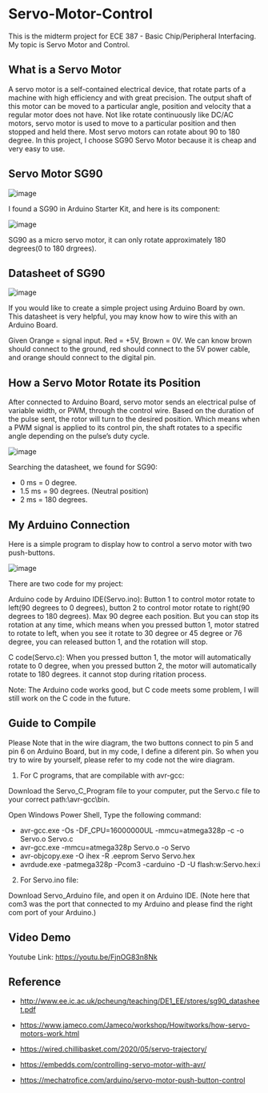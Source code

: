 # Servo-Motor-Control
This is the midterm project for ECE 387 - Basic Chip/Peripheral Interfacing. My topic is Servo Motor and Control. 
## What is a Servo Motor
A servo motor is a self-contained electrical device, that rotate parts of a machine with high efficiency and with great precision. The output shaft of this motor can be moved to a particular angle, position and velocity that a regular motor does not have. Not like rotate continuously like DC/AC motors, servo motor is used to move to a particular position and then stopped and held there. Most servo motors can rotate about 90 to 180 degree. In this project, I choose SG90 Servo Motor because it is cheap and very easy to use. 
## Servo Motor SG90
![image](https://user-images.githubusercontent.com/98714679/162656191-089c8173-14a3-440d-9e0b-5d8811a9b20b.png)

I found a SG90 in Arduino Starter Kit, and here is its component:

![image](https://user-images.githubusercontent.com/98714679/162656402-46175482-bad5-4120-a1fe-1748e845e066.png)

SG90 as a micro servo motor, it can only rotate approximately 180 degrees(0 to 180 drgrees).

## Datasheet of SG90

![image](https://user-images.githubusercontent.com/98714679/162656725-45bea092-9e21-40bd-b867-c607d5e09384.png)

If you would like to create a simple project using Arduino Board by own. This datasheet is very helpful, you may know how to wire this with an Arduino Board. 

Given Orange = signal 
input. Red = +5V, Brown = 0V. We can know brown should connect to the ground, red 
should connect to the 5V power cable, and orange should connect to the digital pin.

## How a Servo Motor Rotate its Position
After connected to Arduino Board, servo motor sends an electrical pulse of variable width, or PWM, through the control wire.
Based on the duration of the pulse sent, the rotor will turn to the desired position. Which means when a PWM signal is applied to its control pin, the shaft rotates to a specific angle depending on the pulse’s duty cycle.

![image](https://user-images.githubusercontent.com/98714679/162657817-4228fcde-6cf2-414f-bed2-b11431128c22.png)

Searching the datasheet, we found for SG90:

- 0 ms = 0 degree.
- 1.5 ms = 90 degrees. (Neutral position)
- 2 ms = 180 degrees.

## My Arduino Connection
Here is a simple program to display how to control a servo motor with two push-buttons. 

![image](https://user-images.githubusercontent.com/98714679/162658856-80f03c51-9d93-4b07-9844-fe5e94e69f6d.png)

There are two code for my project: 

Arduino code by Arduino IDE(Servo.ino): Button 1 to control motor rotate to left(90 degrees to 0 degrees), button 2 to control motor rotate to right(90 degrees to 180 degrees). Max 90 degree each position. But you can stop its rotation at any time, which means when you pressed button 1, motor statred to rotate to left, when you see it rotate to 30 degree or 45 degree or 76 degree, you can released button 1, and the rotation will stop. 

C code(Servo.c): When you pressed button 1, the motor will automatically rotate to 0 degree, when you pressed button 2, the motor will automatically rotate to 180 degrees. it cannot stop during ritation process. 

Note: The Arduino code works good, but C code meets some problem, I will still work on the C code in the future. 

## Guide to Compile
Please Note that in the wire diagram, the two buttons connect to pin 5 and pin 6 on Arduino Board, but in my code, I define a diferent pin. So when you try to wire by yourself, please refer to my code not the wire diagram. 
1. For C programs, that are compilable with avr-gcc:

Download the Servo_C_Program file to your computer, put the Servo.c file to your correct path:\avr-gcc\bin.

Open Windows Power Shell, Type the following command:
- avr-gcc.exe -Os -DF_CPU=16000000UL -mmcu=atmega328p -c -o Servo.o Servo.c
- avr-gcc.exe -mmcu=atmega328p Servo.o -o Servo
- avr-objcopy.exe -O ihex -R .eeprom Servo Servo.hex
- avrdude.exe -patmega328p -Pcom3 -carduino -D -U flash:w:Servo.hex:i

2. For Servo.ino file:

Download Servo_Arduino file, and open it on Arduino IDE. 
(Note here that com3 was the port that connected to my Arduino and please find the right com port of your Arduino.)

## Video Demo
Youtube Link: https://youtu.be/FjnOG83n8Nk

## Reference
- http://www.ee.ic.ac.uk/pcheung/teaching/DE1_EE/stores/sg90_datasheet.pdf

- https://www.jameco.com/Jameco/workshop/Howitworks/how-servo-motors-work.html

- https://wired.chillibasket.com/2020/05/servo-trajectory/

- https://embedds.com/controlling-servo-motor-with-avr/

- https://mechatrofice.com/arduino/servo-motor-push-button-control
